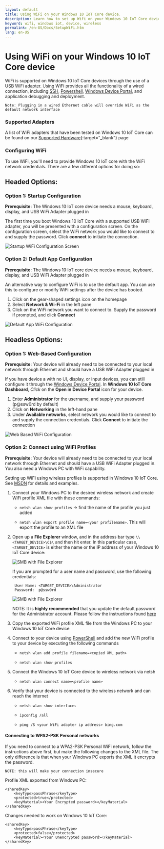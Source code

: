 ```yaml
---
layout: default
title: Using WiFi on your Windows 10 IoT Core device.
description: Learn how to set up Wifi on your Windows 10 IoT Core device.
keyword: wifi, windows iot, device, wireless
permalink: /en-US/Docs/SetupWiFi.htm
lang: en-US
---
```


# Using WiFi on your Windows 10 IoT Core device

WiFi is supported on Windows 10 IoT Core devices through the use of a USB WiFi adapter. Using WiFi provides all the functionality of a wired connection,
including [SSH]({{site.baseurl}}/{{page.lang}}/Samples/SSH.htm), [Powershell]({{site.baseurl}}/{{page.lang}}/Samples/PowerShell.htm), [Windows Device Portal]({{site.baseurl}}/{{page.lang}}/Docs/tools/DevicePortal.htm), and application debugging and deployment.

	Note: Plugging in a wired Ethernet cable will override WiFi as the default network interface

### <a name="WiFi_Devices"></a>Supported Adapters
A list of WiFi adapters that have been tested on Windows 10 IoT Core can be found on our [Supported Hardware]({{site.baseurl}}/{{page.lang}}/Docs/SupportedInterfaces.htm#WiFi-Dongles){:target="_blank"} page

### Configuring WiFi
To use WiFi, you'll need to provide Windows 10 IoT core with the WiFi network credentials. There are a few different options for doing so:

## Headed Options:

### Option 1: Startup Configuration
**Prerequisite:** The Windows 10 IoT core device needs a mouse, keyboard, display, and USB WiFi Adapter plugged in

The first time you boot Windows 10 IoT Core with a supported USB WiFi adapter, you will be presented with a configuration screen.
On the configuration screen, select the WiFi network you would like to connect to and supply the password. Click **connect** to initiate the connection.

![Startup WiFi Configuration Screen]({{site.baseurl}}/Resources/images/SetupWiFi/WiFiStartupConfig.png)

### Option 2: Default App Configuration
**Prerequisite:** The Windows 10 IoT core device needs a mouse, keyboard, display, and USB WiFi Adapter plugged in

An alternative way to configure WiFi is to use the default app. You can use this to configure or modify WiFi settings after the device has booted.

1. Click on the gear-shaped settings icon on the homepage
2. Select **Network & Wi-Fi** in the left pane
3. Click on the WiFi network you want to connect to. Supply the password if prompted, and click **Connect**

![Default App WiFi Configuration]({{site.baseurl}}/Resources/images/SetupWiFi/DefaultAppWiFiConfig.png)

## Headless Options:

### Option 1: Web-Based Configuration
**Prerequisite:** Your device will already need to be connected to your local network through Ethernet and should have a USB WiFi Adapter plugged in

If you have device a with no UI, display, or input devices, you can still configure it through the [Windows Device Portal]({{site.baseurl}}/{{page.lang}}/Docs/tools/DevicePortal.htm).
In **Windows 10 IoT Core Dashboard**, *Click* on the **Open in Device Portal** icon for your device.

<!-- This content is replicated at en-US/Docs/KitSetupRPI.md -->

1. Enter **Administrator** for the username, and supply your password (p@ssw0rd by default)
2. Click on **Networking** in the left-hand pane
3. Under **Available networks**, select network you would like to connect to and supply the connection credentials. Click **Connect** to initiate the connection

![Web Based WiFi Configuration]({{site.baseurl}}/Resources/images/SetupWiFi/WebBWiFiConfig.png)

<!-- End of Replicated Content -->


### Option 2: Connect using WiFi Profiles

**Prerequisite:** Your device will already need to be connected to your local network through Ethernet and should have a USB WiFi Adapter plugged in. You also need a Windows PC with WiFi capability.

Setting up WiFi using wireless profiles is supported in Windows 10 IoT Core. See [MSDN](https://msdn.microsoft.com/en-us/library/windows/desktop/aa369853) for details and examples.

1. Connect your Windows PC to the desired wireless network and create WiFi profile XML file with these commands:

    * `netsh wlan show profiles` -> find the name of the profile you just added

    * `netsh wlan export profile name=<your profilename>`. This will export the profile to an XML file

2. Open up a **File Explorer** window, and in the address bar type `\\<TARGET_DEVICE>\C$\` and then hit enter.  In this particular case, `<TARGET_DEVICE>` is either the name or the IP address of your Windows 10 IoT Core device:

    ![SMB with File Explorer]({{site.baseurl}}/Resources/images/DriverLab/smb1.png)

    If you are prompted for a user name and password, use the following credentials:

        User Name: <TARGET_DEVICE>\Administrator
        Password:  p@ssw0rd

    ![SMB with File Explorer]({{site.baseurl}}/Resources/images/DriverLab/cred1.png)

    NOTE: It is **highly recommended** that you update the default password for the Administrator account.  Please follow the instructions found [here]({{site.baseurl}}/{{page.lang}}/Samples/PowerShell.htm)

3. Copy the exported WiFi profile XML file from the Windows PC to your Windows 10 IoT Core device

4. Connect to your device using [PowerShell]({{site.baseurl}}/{{page.lang}}/Samples/PowerShell.htm) and add the new WiFi profile to your device by executing the following commands

    * `netsh wlan add profile filename=<copied XML path>`

    * `netsh wlan show profiles`

5. Connect the Windows 10 IoT Core device to wireless network via netsh

    * `netsh wlan connect name=<profile name>`

6. Verify that your device is connected to the wireless network and can reach the internet

    * `netsh wlan show interfaces`

    * `ipconfig /all`

    * `ping /S <your WiFi adapter ip address> bing.com`


#### Connecting to WPA2-PSK Personal networks

If you need to connect to a WPA2-PSK Personal WiFi network, follow the instructions above first, but make the following changes to the XML file. The only difference is that when your Windows PC exports the XML it encrypts the password.

    NOTE: this will make your connection insecure

Profile XML exported from Windows PC:

    <sharedKey>
        <keyType>passPhrase</keyType>
        <protected>true</protected>
        <keyMaterial><Your Encrypted password></keyMaterial>
    </sharedKey>


Changes needed to work on Windows 10 IoT Core:

    <sharedKey>
        <keyType>passPhrase</keyType>
        <protected>false</protected>
        <keyMaterial><Your Unencrypted password></keyMaterial>
    </sharedKey>
